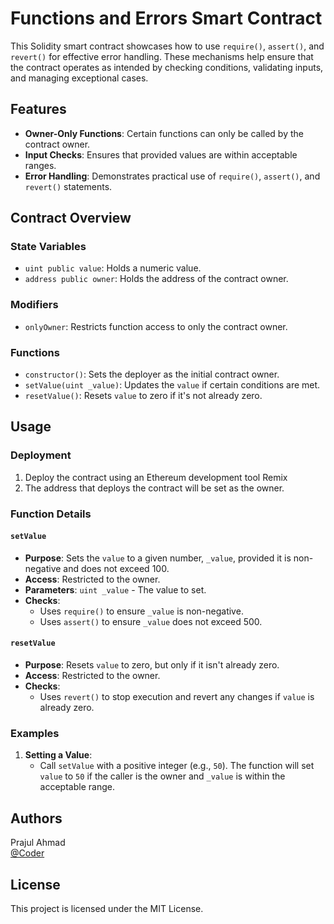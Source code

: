 # Functions and Errors Smart Contract

This Solidity smart contract showcases how to use `require()`, `assert()`, and `revert()` for effective error handling. These mechanisms help ensure that the contract operates as intended by checking conditions, validating inputs, and managing exceptional cases.

## Features

- **Owner-Only Functions**: Certain functions can only be called by the contract owner.
- **Input Checks**: Ensures that provided values are within acceptable ranges.
- **Error Handling**: Demonstrates practical use of `require()`, `assert()`, and `revert()` statements.

## Contract Overview

### State Variables

- `uint public value`: Holds a numeric value.
- `address public owner`: Holds the address of the contract owner.

### Modifiers

- `onlyOwner`: Restricts function access to only the contract owner.

### Functions

- `constructor()`: Sets the deployer as the initial contract owner.
- `setValue(uint _value)`: Updates the `value` if certain conditions are met.
- `resetValue()`: Resets `value` to zero if it's not already zero.

## Usage

### Deployment

1. Deploy the contract using an Ethereum development tool Remix
2. The address that deploys the contract will be set as the owner.

### Function Details

#### `setValue`

- **Purpose**: Sets the `value` to a given number, `_value`, provided it is non-negative and does not exceed 100.
- **Access**: Restricted to the owner.
- **Parameters**: `uint _value` - The value to set.
- **Checks**:
  - Uses `require()` to ensure `_value` is non-negative.
  - Uses `assert()` to ensure `_value` does not exceed 500.

#### `resetValue`

- **Purpose**: Resets `value` to zero, but only if it isn't already zero.
- **Access**: Restricted to the owner.
- **Checks**:
  - Uses `revert()` to stop execution and revert any changes if `value` is already zero.

### Examples

1. **Setting a Value**:
   - Call `setValue` with a positive integer (e.g., `50`). The function will set `value` to `50` if the caller is the owner and `_value` is within the acceptable range.

## Authors

Prajul Ahmad  
[@Coder](https://twitter.com/PrajulAhmad)


## License

This project is licensed under the MIT License.
